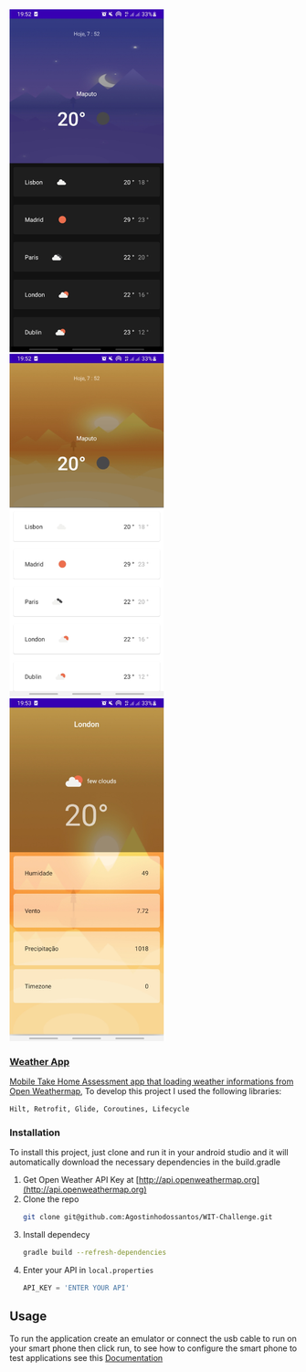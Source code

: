 <div align="start">
  <a href="https://github.com/agostinhodossantos">
  <img height="600em" src="https://raw.githubusercontent.com/Agostinhodossantos/WIT-Challenge/main/screenshot/home_dark.jpg"/>
  <img height="600em" src="https://raw.githubusercontent.com/Agostinhodossantos/WIT-Challenge/main/screenshot/home_light.jpg"/>
  <img height="600em" src="https://raw.githubusercontent.com/Agostinhodossantos/WIT-Challenge/main/screenshot/detail_light.jpg"/>
</div>


<div> 
  
  <!-- GETTING STARTED -->

### Weather App
Mobile Take Home Assessment app that loading weather informations from [Open Weathermap]([http://api.openweathermap.org), To develop this project I used the following libraries:<br/> 
  
  ```sh
  Hilt, Retrofit, Glide, Coroutines, Lifecycle
  ```

### Installation

To install this project, just clone and run it in your android studio and it will automatically download the necessary dependencies in the build.gradle

1. Get Open Weather API Key at [http://api.openweathermap.org](http://api.openweathermap.org)
2. Clone the repo
   ```sh
   git clone git@github.com:Agostinhodossantos/WIT-Challenge.git
   ```
3. Install dependecy
   ```sh
   gradle build --refresh-dependencies
   ```
4. Enter your API in `local.properties`
   ```js
   API_KEY = 'ENTER YOUR API'
   ```




<!-- USAGE EXAMPLES -->
## Usage

To run the application create an emulator or connect the usb cable to run on your smart phone then click run, to see how to configure the smart phone to test applications see this [Documentation](https://developer.android.com/training/basics/firstapp/running-app)
  
</div>
